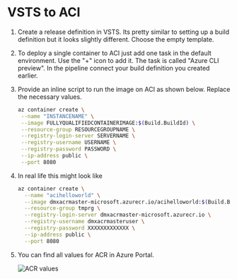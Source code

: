 # VSTS to ACI

1. Create a release definition in VSTS. Its pretty similar to setting up a build definition but it looks slightly different. Choose the empty template.
2. To deploy a single container to ACI just add one task in the default environment. Use the "+" icon to add it. The task is called "Azure CLI preview". In the pipeline connect your build definition you created earlier.
3. Provide an inline script to run the image on ACI as shown below. Replace the necessary values.

   ```bash
   az container create \
    --name "INSTANCENAME" \
    --image FULLYQUALIFIEDCONTAINERIMAGE:$(Build.BuildId) \
    --resource-group RESOURCEGROUPNAME \
    --registry-login-server SERVERNAME \
    --registry-username USERNAME \
    --registry-password PASSWORD \
    --ip-address public \
    --port 8080
   ```

4. In real life this might look like

   ```bash
   az container create \
     --name "acihelloworld" \
     --image dmxacrmaster-microsoft.azurecr.io/acihelloworld:$(Build.BuildId) \
     --resource-group tmprg \
     --registry-login-server dmxacrmaster-microsoft.azurecr.io \
     --registry-username dmxacrmasteruser \
     --registry-password XXXXXXXXXXXXX \
     --ip-address public \
     --port 8080
   ```

5. You can find all values for ACR in Azure Portal.

   ![ACR values](images/acrvalues.jpg)
